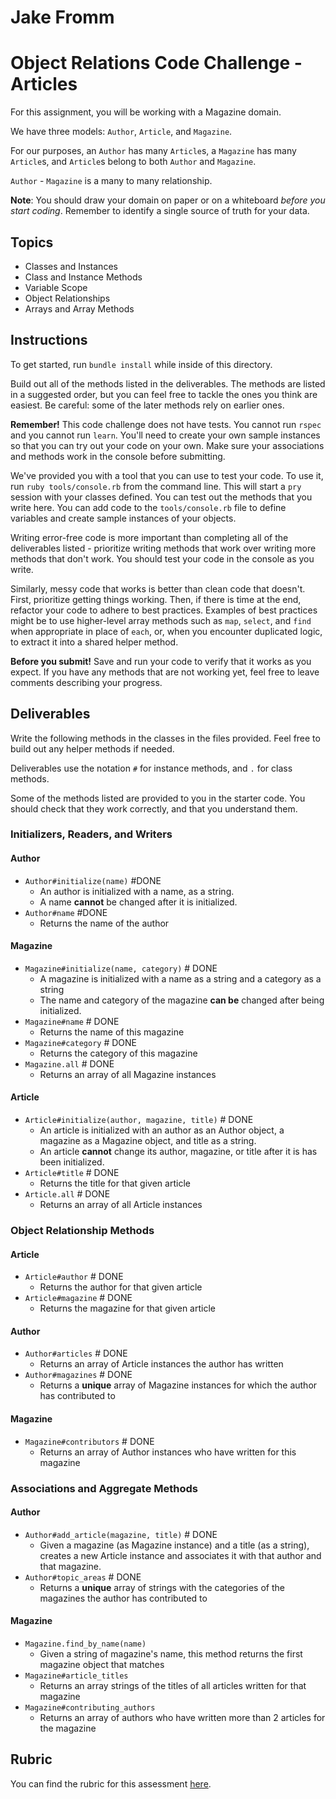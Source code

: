 # Jake Fromm

# Object Relations Code Challenge - Articles

For this assignment, you will be working with a Magazine domain.

We have three models: `Author`, `Article`, and `Magazine`.

For our purposes, an `Author` has many `Article`s, a `Magazine` has many `Article`s, and `Article`s belong to both `Author` and `Magazine`.

`Author` - `Magazine` is a many to many relationship.

**Note**: You should draw your domain on paper or on a whiteboard _before you start coding_. Remember to identify a single source of truth for your data.

## Topics

- Classes and Instances
- Class and Instance Methods
- Variable Scope
- Object Relationships
- Arrays and Array Methods

## Instructions

To get started, run `bundle install` while inside of this directory.

Build out all of the methods listed in the deliverables. The methods are listed in a suggested order, but you can feel free to tackle the ones you think are easiest. Be careful: some of the later methods rely on earlier ones.

**Remember!** This code challenge does not have tests. You cannot run `rspec` and you cannot run `learn`. You'll need to create your own sample instances so that you can try out your code on your own. Make sure your associations and methods work in the console before submitting.

We've provided you with a tool that you can use to test your code. To use it, run `ruby tools/console.rb` from the command line. This will start a `pry` session with your classes defined. You can test out the methods that you write here. You can add code to the `tools/console.rb` file to define variables and create sample instances of your objects.

Writing error-free code is more important than completing all of the deliverables listed - prioritize writing methods that work over writing more methods that don't work. You should test your code in the console as you write.

Similarly, messy code that works is better than clean code that doesn't. First, prioritize getting things working. Then, if there is time at the end, refactor your code to adhere to best practices. Examples of best practices might be to use higher-level array methods such as `map`, `select`, and `find` when appropriate in place of `each`, or, when you encounter duplicated logic, to extract it into a shared helper method.

**Before you submit!** Save and run your code to verify that it works as you expect. If you have any methods that are not working yet, feel free to leave comments describing your progress.

## Deliverables

Write the following methods in the classes in the files provided. Feel free to build out any helper methods if needed.

Deliverables use the notation `#` for instance methods, and `.` for class methods.

Some of the methods listed are provided to you in the starter code. You should check that they work correctly, and that you understand them.

### Initializers, Readers, and Writers

#### Author

- `Author#initialize(name)` #DONE
  - An author is initialized with a name, as a string.
  - A name **cannot** be changed after it is initialized.
- `Author#name` #DONE
  - Returns the name of the author

#### Magazine

- `Magazine#initialize(name, category)` # DONE
  - A magazine is initialized with a name as a string and a category as a string
  - The name and category of the magazine **can be** changed after being initialized.
- `Magazine#name` # DONE
  - Returns the name of this magazine
- `Magazine#category` # DONE
  - Returns the category of this magazine
- `Magazine.all` # DONE
  - Returns an array of all Magazine instances

#### Article

- `Article#initialize(author, magazine, title)` # DONE
  - An article is initialized with an author as an Author object, a magazine as a Magazine object, and title as a string.
  - An article **cannot** change its author, magazine, or title after it is has been initialized.
- `Article#title` # DONE
  - Returns the title for that given article
- `Article.all` # DONE
  - Returns an array of all Article instances

### Object Relationship Methods

#### Article

- `Article#author` # DONE
  - Returns the author for that given article
- `Article#magazine` # DONE
  - Returns the magazine for that given article

#### Author

- `Author#articles` # DONE
  - Returns an array of Article instances the author has written
- `Author#magazines` # DONE
  - Returns a **unique** array of Magazine instances for which the author has contributed to

#### Magazine

- `Magazine#contributors` # DONE
  - Returns an array of Author instances who have written for this magazine

### Associations and Aggregate Methods

#### Author

- `Author#add_article(magazine, title)` # DONE
  - Given a magazine (as Magazine instance) and a title (as a string), creates a new Article instance and associates it with that author and that magazine.
- `Author#topic_areas` # DONE
  - Returns a **unique** array of strings with the categories of the magazines the author has contributed to

#### Magazine

- `Magazine.find_by_name(name)`
  - Given a string of magazine's name, this method returns the first magazine object that matches
- `Magazine#article_titles`
  - Returns an array strings of the titles of all articles written for that magazine
- `Magazine#contributing_authors`
  - Returns an array of authors who have written more than 2 articles for the magazine

## Rubric

You can find the rubric for this assessment [here](https://github.com/learn-co-curriculum/se-rubrics/blob/master/module-1.md).
